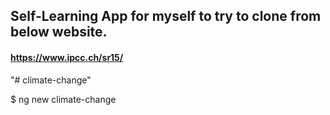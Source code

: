 ## Self-Learning App for myself to try to clone from below website. 
#### https://www.ipcc.ch/sr15/

"# climate-change" 

$ ng new climate-change

